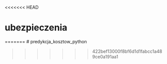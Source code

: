 <<<<<<< HEAD
# ubezpieczenia
=======
﻿# predykcja_kosztow_python
>>>>>>> 422bef13000f8bf6d1d1fabcc1a489ce0a191aa1

